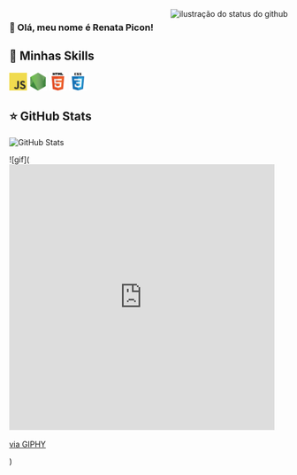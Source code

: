<img align='right' src="https://github-readme-stats.vercel.app/api?username=renatapicon&show_icons=true&title_color=783c00&text_color=af552e&icon_color=783c00&bg_color=f8efd4&cache_seconds=2300" alt="ilustração do status do github">

### 💜 Olá, meu nome é Renata Picon!

## 🚀 Minhas Skills


<code><img height="32" src="https://raw.githubusercontent.com/github/explore/80688e429a7d4ef2fca1e82350fe8e3517d3494d/topics/javascript/javascript.png" alt="Javascript"/></code>
<code><img height="32" src="https://raw.githubusercontent.com/github/explore/80688e429a7d4ef2fca1e82350fe8e3517d3494d/topics/nodejs/nodejs.png" alt="Nodejs"/></code>
<code><img height="32" src="https://raw.githubusercontent.com/github/explore/80688e429a7d4ef2fca1e82350fe8e3517d3494d/topics/html/html.png" alt="HTML5"/></code>
<code><img height="32" src="https://raw.githubusercontent.com/github/explore/80688e429a7d4ef2fca1e82350fe8e3517d3494d/topics/css/css.png" alt="CSS"/></code>





## ⭐ GitHub Stats

![GitHub Stats](https://github-readme-stats.vercel.app/api?username=renatapicon&show_icons=true)

![gif](<iframe src="https://giphy.com/embed/vhsNmFjuN4WDS" width="480" height="480" frameBorder="0" class="giphy-embed" allowFullScreen></iframe><p><a href="https://giphy.com/gifs/cat-version-chatting-vhsNmFjuN4WDS">via GIPHY</a></p>)
